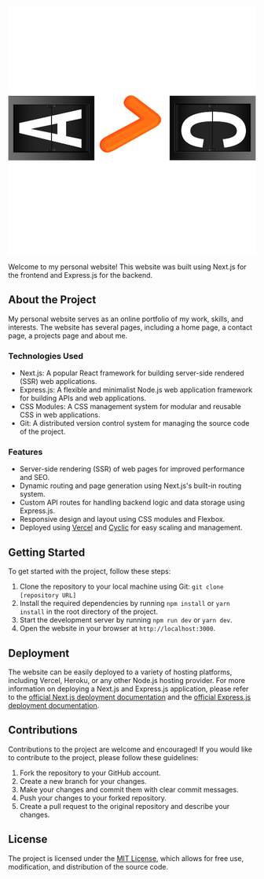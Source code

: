 ![Logo](https://raw.githubusercontent.com/a7coder/A7Coder-Portfolio/main/public/Icon/logo.svg)


Welcome to my personal website! This website was built using Next.js for the frontend and Express.js for the backend.

## About the Project

My personal website serves as an online portfolio of my work, skills, and interests. The website has several pages, including a home page, a contact page, a projects page and about me.

### Technologies Used

- Next.js: A popular React framework for building server-side rendered (SSR) web applications.
- Express.js: A flexible and minimalist Node.js web application framework for building APIs and web applications.
- CSS Modules: A CSS management system for modular and reusable CSS in web applications.
- Git: A distributed version control system for managing the source code of the project.

### Features

- Server-side rendering (SSR) of web pages for improved performance and SEO.
- Dynamic routing and page generation using Next.js's built-in routing system.
- Custom API routes for handling backend logic and data storage using Express.js.
- Responsive design and layout using CSS modules and Flexbox.
- Deployed using [Vercel](https://vercel.com/) and [Cyclic](https://www.cyclic.sh/) for easy scaling and management.

## Getting Started

To get started with the project, follow these steps:

1. Clone the repository to your local machine using Git: `git clone [repository URL]`
2. Install the required dependencies by running `npm install` or `yarn install` in the root directory of the project.
3. Start the development server by running `npm run dev` or `yarn dev`.
4. Open the website in your browser at `http://localhost:3000`.

## Deployment

The website can be easily deployed to a variety of hosting platforms, including Vercel, Heroku, or any other Node.js hosting provider. For more information on deploying a Next.js and Express.js application, please refer to the [official Next.js deployment documentation](https://nextjs.org/docs/deployment) and the [official Express.js deployment documentation](https://expressjs.com/en/starter/deploying.html).

## Contributions

Contributions to the project are welcome and encouraged! If you would like to contribute to the project, please follow these guidelines:

1. Fork the repository to your GitHub account.
2. Create a new branch for your changes.
3. Make your changes and commit them with clear commit messages.
4. Push your changes to your forked repository.
5. Create a pull request to the original repository and describe your changes.

## License

The project is licensed under the [MIT License](https://opensource.org/licenses/MIT), which allows for free use, modification, and distribution of the source code.
